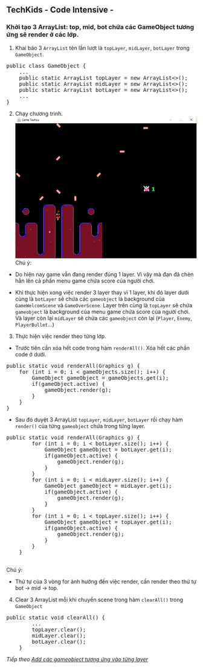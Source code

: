 ## TechKids - Code Intensive -  
### Khởi tạo 3 ArrayList: top, mid, bot chứa các GameObject tương ứng sẽ render ở các lớp.

1. Khai báo 3 `ArrayList` tên lần lượt là `topLayer`, `midLayer`, `botLayer` trong `GameObject`.
<pre>
public class GameObject {
    ...
    public static ArrayList<GameObject> topLayer = new ArrayList<>();
    public static ArrayList<GameObject> midLayer = new ArrayList<>();
    public static ArrayList<GameObject> botLayer = new ArrayList<>();
    ...
}
</pre>


2. Chạy chương trình.
![](images/ci1.png)
Chú ý:

* Do hiện nay game vẫn đang render đúng 1 layer. Vì vậy mà đạn đã chèn hẳn lên cả phần menu game chứa score của người chơi.

* Khi thực hiện xong việc render 3 layer thay vì 1 layer, khi đó layer dưới cùng là `botLayer` sẽ chứa các `gameobject` là background của `GameWelcomScene` và `GameOverScene`. Layer trên cùng là `topLayer` sẽ chứa `gameobject` là background của menu game chứa score của người chơi. Và layer còn lại `midLayer` sẽ chứa các `gameobject` còn lại (`Player`, `Enemy`, `PlayerBullet`...)



3. Thực hiện việc render theo từng lớp.

* Trước tiên cần xóa hết code trong hàm `renderAll()`. Xóa hết các phần code ở dưới.

<pre>
public static void renderAll(Graphics g) {
    for (int i = 0; i < gameObjects.size(); i++) {
        GameObject gameObject = gameObjects.get(i);
        if(gameObject.active) {
            gameObject.render(g);
        }
    }
}
</pre>

* Sau đó duyệt 3 ArrayList `topLayer`, `midLayer`, `botLayer` rồi chạy hàm `render()` của từng `gameobject` chứa trong từng layer.

<pre>
public static void renderAll(Graphics g) {
        for (int i = 0; i < botLayer.size(); i++) {
            GameObject gameObject = botLayer.get(i);
            if(gameObject.active) {
                gameObject.render(g);
            }
        }
        for (int i = 0; i < midLayer.size(); i++) {
            GameObject gameObject = midLayer.get(i);
            if(gameObject.active) {
                gameObject.render(g);
            }
        }
        for (int i = 0; i < topLayer.size(); i++) {
            GameObject gameObject = topLayer.get(i);
            if(gameObject.active) {
                gameObject.render(g);
            }
        }
    }

</pre>

Chú ý:
* Thứ tự của 3 vòng for ảnh hưởng đến việc render, cần render theo thứ tự bot -> mid -> top.

4. Clear 3 ArrayList mỗi khi chuyển scene trong hàm `clearAll()` trong `GameObject`

<pre>
public static void clearAll() {
        ...
        topLayer.clear();
        midLayer.clear();
        botLayer.clear();
    }
</pre>

*Tiếp theo [Add các gameobject tương ứng vào từng layer](ci2.md)*

